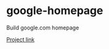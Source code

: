 # google-homepage

Build google.com homepage

<a href="http://www.theodinproject.com/web-development-101/html-css"> Project link </a>
